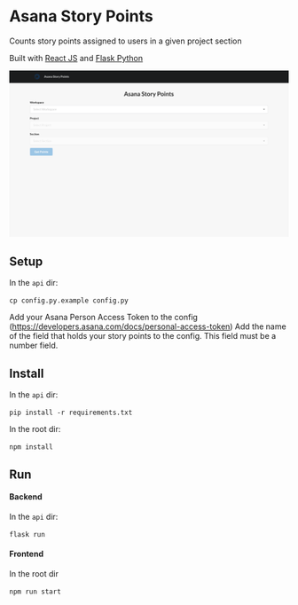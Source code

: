 # Asana Story Points
Counts story points assigned to users in a given project section

Built with [React JS](https://reactjs.org) and [Flask Python](https://flask.palletsprojects.com)

![Screenshot](screenshot.png)

## Setup

In the `api` dir:

`cp config.py.example config.py`

Add your Asana Person Access Token to the config (https://developers.asana.com/docs/personal-access-token)
Add the name of the field that holds your story points to the config. This field must be a number field.

## Install

In the `api` dir:

`pip install -r requirements.txt`

In the root dir:

`npm install`

## Run

#### Backend

In the `api` dir:

`flask run`

#### Frontend

In the root dir

`npm run start`
